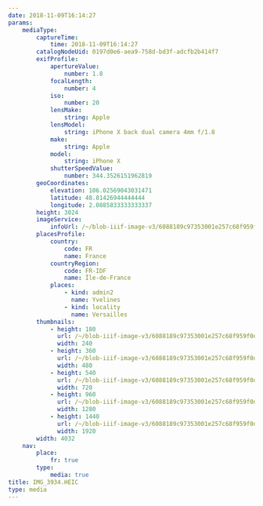 ```yaml
---
date: 2018-11-09T16:14:27
params:
    mediaType:
        captureTime:
            time: 2018-11-09T16:14:27
        catalogNodeUid: 0197d0e6-aea9-758d-bd3f-adcfb2b414f7
        exifProfile:
            apertureValue:
                number: 1.8
            focalLength:
                number: 4
            iso:
                number: 20
            lensMake:
                string: Apple
            lensModel:
                string: iPhone X back dual camera 4mm f/1.8
            make:
                string: Apple
            model:
                string: iPhone X
            shutterSpeedValue:
                number: 344.3526151962819
        geoCoordinates:
            elevation: 106.02569043031471
            latitude: 48.81426944444444
            longitude: 2.0885833333333337
        height: 3024
        imageService:
            infoUrl: /~/blob-iiif-image-v3/6088189c97353001e257c68f959f0d6aa9694075b92733bc12fcd85f753132fa/info.json
        placesProfile:
            country:
                code: FR
                name: France
            countryRegion:
                code: FR-IDF
                name: Île-de-France
            places:
                - kind: admin2
                  name: Yvelines
                - kind: locality
                  name: Versailles
        thumbnails:
            - height: 180
              url: /~/blob-iiif-image-v3/6088189c97353001e257c68f959f0d6aa9694075b92733bc12fcd85f753132fa/full/240%2C180/0/default.jpg
              width: 240
            - height: 360
              url: /~/blob-iiif-image-v3/6088189c97353001e257c68f959f0d6aa9694075b92733bc12fcd85f753132fa/full/480%2C360/0/default.jpg
              width: 480
            - height: 540
              url: /~/blob-iiif-image-v3/6088189c97353001e257c68f959f0d6aa9694075b92733bc12fcd85f753132fa/full/720%2C540/0/default.jpg
              width: 720
            - height: 960
              url: /~/blob-iiif-image-v3/6088189c97353001e257c68f959f0d6aa9694075b92733bc12fcd85f753132fa/full/1280%2C960/0/default.jpg
              width: 1280
            - height: 1440
              url: /~/blob-iiif-image-v3/6088189c97353001e257c68f959f0d6aa9694075b92733bc12fcd85f753132fa/full/1920%2C1440/0/default.jpg
              width: 1920
        width: 4032
    nav:
        place:
            fr: true
        type:
            media: true
title: IMG_3934.HEIC
type: media
---
```

